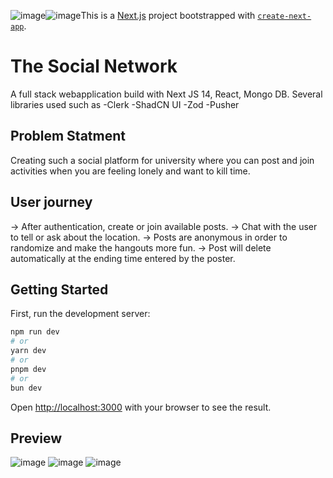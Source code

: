 ![image](https://github.com/ShahrozS/TheSocialNetwork/assets/90262892/09e42ac5-0e6f-49aa-b2c5-2120d101e181)![image](https://github.com/ShahrozS/TheSocialNetwork/assets/90262892/4dcd0217-c039-4375-81c4-27131a3749f1)This is a [Next.js](https://nextjs.org/) project bootstrapped with [`create-next-app`](https://github.com/vercel/next.js/tree/canary/packages/create-next-app).
# The Social Network
A full stack webapplication build with Next JS 14, React, Mongo DB.
Several libraries used such as
-Clerk
-ShadCN UI
-Zod
-Pusher

## Problem Statment

Creating such a social platform for university where you can post and join activities when you are feeling lonely and want to kill time. 

## User journey

-> After authentication, create or join available posts. 
-> Chat with the user to tell or ask about the location. 
-> Posts are anonymous in order to randomize and make the hangouts more fun.
-> Post will delete automatically at the ending time entered by the poster. 




## Getting Started

First, run the development server:

```bash
npm run dev
# or
yarn dev
# or
pnpm dev
# or
bun dev
```

Open [http://localhost:3000](http://localhost:3000) with your browser to see the result.


## Preview

![image](https://github.com/ShahrozS/TheSocialNetwork/assets/90262892/aed2d75f-0457-4cbc-918e-ddbb86c158fd)
![image](https://github.com/ShahrozS/TheSocialNetwork/assets/90262892/9e31b715-7792-4ef8-b914-302c2b3536fd)
![image](https://github.com/ShahrozS/TheSocialNetwork/assets/90262892/8996ddac-52da-4b88-a0e6-1b77f7d96f9a)



